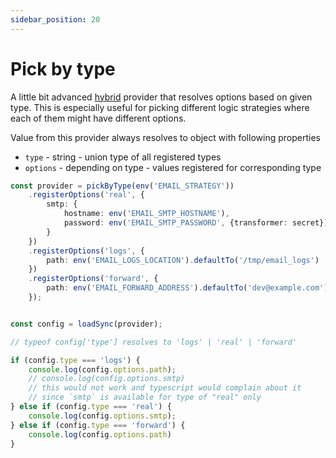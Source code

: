 ```yaml
---
sidebar_position: 20
---
```


# Pick by type
A little bit advanced [hybrid](./#introduction-to-providers) provider that resolves options based on given type.
This is especially useful for picking different logic strategies where each of them might have different options.

Value from this provider always resolves to object with following properties
* `type` - string - union type of all registered types
* `options` - depending on type - values registered for corresponding type

```ts
const provider = pickByType(env('EMAIL_STRATEGY'))
    .registerOptions('real', {
        smtp: {
            hostname: env('EMAIL_SMTP_HOSTNAME'),
            password: env('EMAIL_SMTP_PASSWORD', {transformer: secret})
        }
    })
    .registerOptions('logs', {
        path: env('EMAIL_LOGS_LOCATION').defaultTo('/tmp/email_logs')
    })
    .registerOptions('forward', {
        path: env('EMAIL_FORWARD_ADDRESS').defaultTo('dev@example.com')
    });


const config = loadSync(provider);

// typeof config['type'] resolves to 'logs' | 'real' | 'forward'

if (config.type === 'logs') {
    console.log(config.options.path);
    // console.log(config.options.smtp) 
    // this would not work and typescript would complain about it
    // since `smtp` is available for type of "real" only
} else if (config.type === 'real') {
    console.log(config.options.smtp);
} else if (config.type === 'forward') {
    console.log(config.options.path)
}
```
